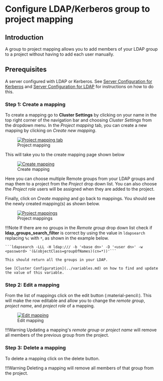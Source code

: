 # Configure LDAP/Kerberos group to project mapping
 
## Introduction
A group to project mapping allows you to add members of your LDAP group to a project without having to
add each user manually. 
 
## Prerequisites
A server configured with LDAP or Kerberos. See [Server Configuration for Kerberos](../configure-server/#server-configuration-for-kerberos) and
[Server Configuration for LDAP](../configure-server/#server-configuration-for-ldap) for instructions on how to do this.
 
### Step 1: Create a mapping
To create a mapping go to **Cluster Settings** by clicking on your name in the top right
corner of the navigation bar and choosing *Cluster Settings* from the dropdown menu.
In the _Project mapping_ tab, you can create a new mapping by clicking on _Create new mapping_.
 
<figure>
 <a  href="../../../assets/images/admin/project-mapping/project-mapping-empty.png">
   <img src="../../../assets/images/admin/project-mapping/project-mapping-empty.png" alt="Project mapping tab" />
 </a>
 <figcaption>Project mapping</figcaption>
</figure>
 
This will take you to the create mapping page shown below
<figure>
 <a  href="../../../assets/images/admin/project-mapping/create-mapping.png">
   <img src="../../../assets/images/admin/project-mapping/create-mapping.png" alt="Create mapping" />
 </a>
 <figcaption>Create mapping</figcaption>
</figure>
 
Here you can choose multiple Remote groups from your LDAP groups and map them to a project from the _Project_ drop down list.
You can also choose the _Project role_ users will be assigned when they are added to the project.
 
Finally, click on _Create mapping_ and go back to mappings. You should see the newly created mapping(s) as shown below.
 
<figure>
 <a  href="../../../assets/images/admin/project-mapping/project-mappings.png">
   <img src="../../../assets/images/admin/project-mapping/project-mappings.png" alt="Project mappings" />
 </a>
 <figcaption>Project mappings</figcaption>
</figure>
 
!!!Note
    If there are no groups in the _Remote group_ drop down list check if **ldap_groups_search_filter** is correct by using the value
    in ```ldapsearch``` replacing ```%c``` with ```*```, as shown in the example below.
    
    ```ldapsearch -LLL -H ldap:/// -b '<base dn>' -D '<user dn>' -w <password> '(&(objectClass=groupOfNames)(cn=*))'```

    This should return all the groups in your LDAP. 
    
    See [Cluster Configuration](../variables.md) on how to find and update the value of this variable.
  
### Step 2: Edit a mapping
 
From the list of mappings click on the edit button (:material-pencil:). This will make the row editable and allow you to change
the _remote group_, _project name_, and _project role_ of a mapping.
 
<figure>
 <a  href="../../../assets/images/admin/project-mapping/edit-mapping.png">
   <img src="../../../assets/images/admin/project-mapping/edit-mapping.png" alt="Edit mapping" />
 </a>
 <figcaption>Edit mapping</figcaption>
</figure>
 
!!!Warning
    Updating a mapping's _remote group_ or _project name_ will remove all members of the previous group from the project.
 
### Step 3: Delete a mapping
 
To delete a mapping click on the delete button.
 
!!!Warning
    Deleting a mapping will remove all members of that group from the project.
